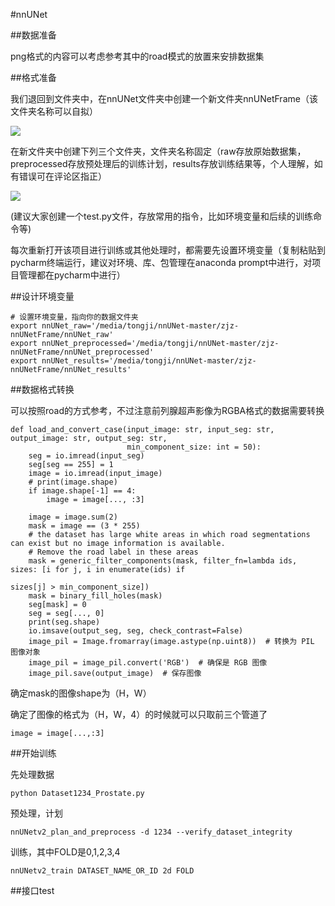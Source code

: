 #nnUNet

##数据准备

png格式的内容可以考虑参考其中的road模式的放置来安排数据集

##格式准备

我们退回到文件夹中，在nnUNet文件夹中创建一个新文件夹nnUNetFrame（该文件夹名称可以自拟）

![](https://cdn.jsdelivr.net/gh/tj-messi/picture/20250302000032.png)

在新文件夹中创建下列三个文件夹，文件夹名称固定（raw存放原始数据集，preprocessed存放预处理后的训练计划，results存放训练结果等，个人理解，如有错误可在评论区指正）

![](https://cdn.jsdelivr.net/gh/tj-messi/picture/20250302000154.png)

(建议大家创建一个test.py文件，存放常用的指令，比如环境变量和后续的训练命令等)

每次重新打开该项目进行训练或其他处理时，都需要先设置环境变量（复制粘贴到pycharm终端运行，建议对环境、库、包管理在anaconda prompt中进行，对项目管理都在pycharm中进行）

##设计环境变量
	
	# 设置环境变量，指向你的数据文件夹
	export nnUNet_raw='/media/tongji/nnUNet-master/zjz-nnUNetFrame/nnUNet_raw'
	export nnUNet_preprocessed='/media/tongji/nnUNet-master/zjz-nnUNetFrame/nnUNet_preprocessed'
	export nnUNet_results='/media/tongji/nnUNet-master/zjz-nnUNetFrame/nnUNet_results'

##数据格式转换

可以按照road的方式参考，不过注意前列腺超声影像为RGBA格式的数据需要转换

	def load_and_convert_case(input_image: str, input_seg: str, output_image: str, output_seg: str,
	                          min_component_size: int = 50):
	    seg = io.imread(input_seg)
	    seg[seg == 255] = 1
	    image = io.imread(input_image)
	    # print(image.shape)
	    if image.shape[-1] == 4:
	        image = image[..., :3] 
	
	    image = image.sum(2)
	    mask = image == (3 * 255)
	    # the dataset has large white areas in which road segmentations can exist but no image information is available.
	    # Remove the road label in these areas
	    mask = generic_filter_components(mask, filter_fn=lambda ids, sizes: [i for j, i in enumerate(ids) if
	                                                                         sizes[j] > min_component_size])
	    mask = binary_fill_holes(mask)
	    seg[mask] = 0
	    seg = seg[..., 0]
	    print(seg.shape)
	    io.imsave(output_seg, seg, check_contrast=False)
	    image_pil = Image.fromarray(image.astype(np.uint8))  # 转换为 PIL 图像对象
	    image_pil = image_pil.convert('RGB')  # 确保是 RGB 图像
	    image_pil.save(output_image)  # 保存图像

确定mask的图像shape为（H，W）

确定了图像的格式为（H，W，4）的时候就可以只取前三个管道了

	image = image[...,:3]

##开始训练

先处理数据

	python Dataset1234_Prostate.py 

预处理，计划

	nnUNetv2_plan_and_preprocess -d 1234 --verify_dataset_integrity

训练，其中FOLD是0,1,2,3,4

	nnUNetv2_train DATASET_NAME_OR_ID 2d FOLD

##接口test

